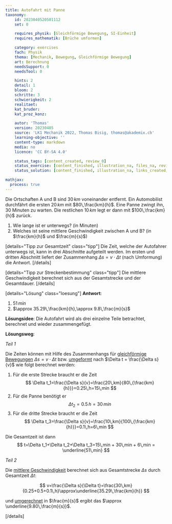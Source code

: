 ```yaml
---
title: Autofahrt mit Panne
taxonomy:
	id: 2023040520501112
	set: 0

	requires_physik: [Gleichförmige Bewegung, SI-Einheit]
	requires_mathematik: [Brüche umformen]

	category: exercises
	fach: Physik
	thema: [Mechanik, Bewegung, Gleichförmige Bewegung]
	art: Berechnung
	needsSupport: 0
	needsTool: 0

	hints: 2
	detail: 1
	bloom: 2
	schritte: 3
	schwierigkeit: 2
	realitaet: 
	kat_bruder:
	kat_proz_konz: 

	autor: 'Thomas'
	version: 20230405
	source: 'LK1 Mechanik 2022, Thomas Bisig, thomas@akademix.ch'
	learning-objective: ''
	content-type: markdown
	media: no
	licence: 'CC BY-SA 4.0'

	status_tags: [content_created, review_0]
	status_exercise: [content_finished, illustration_na, files_na, review_1]
	status_solution: [content_finished, illustration_na, links_created, files_na, review_1]

mathjax:
  process: true
---
```


Die Ortschaften A und B sind $30\,km$ voneinander entfernt. Ein Automobilist durchfährt die ersten $20\,km$ mit $80\,\frac{km}{h}$. Eine Panne zwingt ihn, $30$ Minuten zu warten. Die restlichen $10\,km$ legt er dann mit $100\,\frac{km}{h}$ zurück.
1. Wie lange ist er unterwegs? (in Minuten)
2. Welches ist seine mittlere Geschwindigkeit zwischen A und B? (in $\frac{km}{h}$ und $\frac{m}{s}$)


[details="Tipp zur Gesamtzeit" class="tipp"]
Die Zeit, welche der Autofahrer unterwegs ist, kann in drei Abschnitte aufgeteilt werden. Im ersten und dritten Abschnitt liefert der Zusammenhang $\Delta s = v \cdot \Delta t$ (nach Umformung) die Antwort.
[/details]

[details="Tipp zur Streckenbestimmung" class="tipp"]
Die mittlere Geschwindigkeit berechnet sich aus der Gesamtstrecke und der Gesamtdauer.
[/details]

[details="Lösung" class="loesung"]
**Antwort**:
1. $51\,min$
2. $\approx 35.29\,\frac{km}{h},\approx 9.8\,\frac{m}{s}$

**Lösungsidee**: Die Autofahrt wird als drei einzelne Teile betrachtet, berechnet und wieder zusammengefügt.

**Lösungsweg**:

_Teil 1_

Die Zeiten können mit Hilfe des Zusammenhangs für [gleichförmige Bewegungen](../) $\Delta s = v \cdot \Delta t$ bzw. [umgeformt](../) nach $\Delta t = \frac{\Delta s}{v}$ wie folgt berechnet werden:
1. Für die erste Strecke braucht er die Zeit
$$
\Delta t_1=\frac{\Delta s}{v}=\frac{20\,km}{80\,{\frac{km}{h}}}=0.25\,h=15\,min
$$
2. Für die Panne benötigt er
$$
\Delta t_2 = 0.5\,h=30\,min
$$
3. Für die dritte Strecke braucht er die Zeit
$$
\Delta t_3=\frac{\Delta s}{v}=\frac{10\,km}{100\,{\frac{km}{h}}}=0.1\,h=6\,min
$$

Die Gesamtzeit ist dann
$$
t=\Delta t_1+\Delta t_2+\Delta t_3=15\,min + 30\,min + 6\,min = \underline{51\,min}
$$

_Teil 2_

Die [mittlere Geschwindigkeit](../) berechnet sich aus Gesamtstrecke $\Delta s$ durch Gesamtzeit $\Delta t$:

$$
v=\frac{\Delta s}{\Delta t}=\frac{30\,km}{0.25+0.5+0.1\,h}\approx\underline{35.29\,\frac{km}{h}}
$$

und [umgerechnet](../) in $\frac{m}{s}$ ergibt das $\approx \underline{9.80\,\frac{m}{s}}$.



[/details]